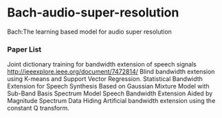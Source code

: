 # Bach-audio-super-resolution
Bach:The learning based model for audio super resolution

### Paper List
Joint dictionary training for bandwidth extension of speech signals
http://ieeexplore.ieee.org/document/7472814/
Blind bandwidth extension using K-means and Support Vector Regression.
Statistical Bandwidth Extension for Speech Synthesis Based on Gaussian Mixture Model with Sub-Band Basis Spectrum Model
Speech Bandwidth Extension Aided by Magnitude Spectrum Data Hiding
Artificial bandwidth extension using the constant Q transform.
